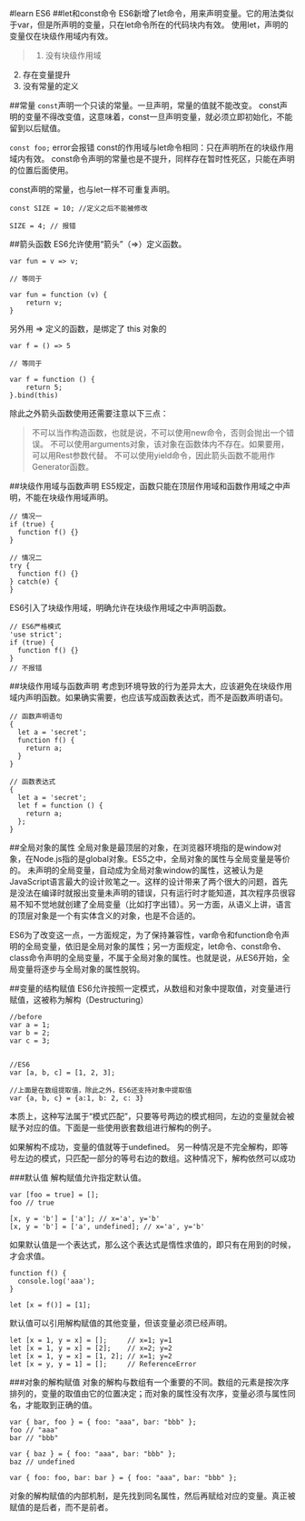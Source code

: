 #learn ES6
##let和const命令
ES6新增了let命令，用来声明变量。它的用法类似于var，但是所声明的变量，只在let命令所在的代码块内有效。
使用let，声明的变量仅在块级作用域内有效。
>1. 没有块级作用域
2. 存在变量提升
3. 没有常量的定义

##常量
`const`声明一个只读的常量。一旦声明，常量的值就不能改变。
const声明的变量不得改变值，这意味着，const一旦声明变量，就必须立即初始化，不能留到以后赋值。

`const foo;` error会报错
const的作用域与let命令相同：只在声明所在的块级作用域内有效。
const命令声明的常量也是不提升，同样存在暂时性死区，只能在声明的位置后面使用。

const声明的常量，也与let一样不可重复声明。



```
const SIZE = 10; //定义之后不能被修改

SIZE = 4; // 报错

```

##箭头函数
ES6允许使用“箭头”（=>）定义函数。
```
var fun = v => v;

// 等同于

var fun = function (v) {
    return v;
}
```
另外用 => 定义的函数，是绑定了 this 对象的
```
var f = () => 5

// 等同于

var f = function () {
    return 5;
}.bind(this)
```
除此之外箭头函数使用还需要注意以下三点：
>不可以当作构造函数，也就是说，不可以使用new命令，否则会抛出一个错误。
不可以使用arguments对象，该对象在函数体内不存在。如果要用，可以用Rest参数代替。
不可以使用yield命令，因此箭头函数不能用作Generator函数。


##块级作用域与函数声明
ES5规定，函数只能在顶层作用域和函数作用域之中声明，不能在块级作用域声明。
```
// 情况一
if (true) {
  function f() {}
}

// 情况二
try {
  function f() {}
} catch(e) {
}
```
ES6引入了块级作用域，明确允许在块级作用域之中声明函数。
```
// ES6严格模式
'use strict';
if (true) {
  function f() {}
}
// 不报错
```
##块级作用域与函数声明
考虑到环境导致的行为差异太大，应该避免在块级作用域内声明函数。如果确实需要，也应该写成函数表达式，而不是函数声明语句。
```
// 函数声明语句
{
  let a = 'secret';
  function f() {
    return a;
  }
}

// 函数表达式
{
  let a = 'secret';
  let f = function () {
    return a;
  };
}
```

##全局对象的属性
全局对象是最顶层的对象，在浏览器环境指的是window对象，在Node.js指的是global对象。ES5之中，全局对象的属性与全局变量是等价的。
未声明的全局变量，自动成为全局对象window的属性，这被认为是JavaScript语言最大的设计败笔之一。这样的设计带来了两个很大的问题，首先是没法在编译时就报出变量未声明的错误，只有运行时才能知道，其次程序员很容易不知不觉地就创建了全局变量（比如打字出错）。另一方面，从语义上讲，语言的顶层对象是一个有实体含义的对象，也是不合适的。

ES6为了改变这一点，一方面规定，为了保持兼容性，var命令和function命令声明的全局变量，依旧是全局对象的属性；另一方面规定，let命令、const命令、class命令声明的全局变量，不属于全局对象的属性。也就是说，从ES6开始，全局变量将逐步与全局对象的属性脱钩。

##变量的结构赋值
ES6允许按照一定模式，从数组和对象中提取值，对变量进行赋值，这被称为解构（Destructuring）
```
//before
var a = 1;
var b = 2;
var c = 3;


//ES6
var [a, b, c] = [1, 2, 3];

//上面是在数组提取值，除此之外，ES6还支持对象中提取值
var {a, b, c} = {a:1, b: 2, c: 3}
```
本质上，这种写法属于“模式匹配”，只要等号两边的模式相同，左边的变量就会被赋予对应的值。下面是一些使用嵌套数组进行解构的例子。

如果解构不成功，变量的值就等于undefined。
另一种情况是不完全解构，即等号左边的模式，只匹配一部分的等号右边的数组。这种情况下，解构依然可以成功

###默认值
解构赋值允许指定默认值。
```
var [foo = true] = [];
foo // true

[x, y = 'b'] = ['a']; // x='a', y='b'
[x, y = 'b'] = ['a', undefined]; // x='a', y='b'
```

如果默认值是一个表达式，那么这个表达式是惰性求值的，即只有在用到的时候，才会求值。
```
function f() {
  console.log('aaa');
}

let [x = f()] = [1];
```
默认值可以引用解构赋值的其他变量，但该变量必须已经声明。
```
let [x = 1, y = x] = [];     // x=1; y=1
let [x = 1, y = x] = [2];    // x=2; y=2
let [x = 1, y = x] = [1, 2]; // x=1; y=2
let [x = y, y = 1] = [];     // ReferenceError
```

###对象的解构赋值
对象的解构与数组有一个重要的不同。数组的元素是按次序排列的，变量的取值由它的位置决定；而对象的属性没有次序，变量必须与属性同名，才能取到正确的值。
```
var { bar, foo } = { foo: "aaa", bar: "bbb" };
foo // "aaa"
bar // "bbb"

var { baz } = { foo: "aaa", bar: "bbb" };
baz // undefined
```

```
var { foo: foo, bar: bar } = { foo: "aaa", bar: "bbb" };
```
对象的解构赋值的内部机制，是先找到同名属性，然后再赋给对应的变量。真正被赋值的是后者，而不是前者。



